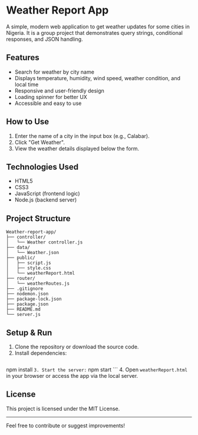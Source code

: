 
# Weather Report App

A simple, modern web application to get weather updates for some cities in Nigeria. It is a group project that demonstrates query strings, conditional responses, and JSON handling.


## Features
- Search for weather by city name
- Displays temperature, humidity, wind speed, weather condition, and local time
- Responsive and user-friendly design
- Loading spinner for better UX
- Accessible and easy to use

## How to Use
1. Enter the name of a city in the input box (e.g.,  Calabar).
2. Click "Get Weather".
3. View the weather details displayed below the form.

## Technologies Used
- HTML5
- CSS3
- JavaScript (frontend logic)
- Node.js (backend server)

## Project Structure
```
Weather-report-app/
├── controller/
│   └── Weather controller.js
├── data/
│   └── Weather.json
├── public/
│   ├── script.js
│   ├── style.css
│   └── weatherReport.html
├── router/
│   └── weatherRoutes.js
├── .gitignore
├── nodemon.json
├── package-lock.json
├── package.json
├── README.md
└── server.js
```

## Setup & Run
1. Clone the repository or download the source code.
2. Install dependencies:
	```
npm install
	```
3. Start the server:
	```
npm start
	```
4. Open `weatherReport.html` in your browser or access the app via the local server.

## License
This project is licensed under the MIT License.

---
Feel free to contribute or suggest improvements!
